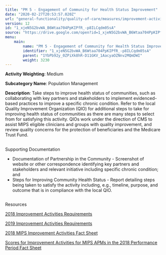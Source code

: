 ```yaml
---
title: "PM 5 - Engagement of Community for Health Status Improvement"
date: "2020-02-27T20:53:57.020Z"
url: "general-functionality/quality-of-care/measures/improvement-activities-measures/2018-improvement-activities/pm-5-engagement-of-community-for-health-status-improvement.html"
version: 12
id: "1_xjeN5G2bvWA_B6Wtaa704PpKIPfR_-p8ILCqdm05sA"
source: "https://drive.google.com/open?id=1_xjeN5G2bvWA_B6Wtaa704PpKIPfR_-p8ILCqdm05sA"
menu:
    main:
        name: "PM 5 - Engagement of Community for Health Status Improvement"
        identifier: "1_xjeN5G2bvWA_B6Wtaa704PpKIPfR_-p8ILCqdm05sA"
        parent: "1YbPb92y_0ZPiXk8hR-D11GKV_1AacyaOZNnv2MQmDWI"
        weight: 3230
---
```









**Activity Weighting**: Medium

**Subcategory Name**: Population Management

**Description**: Take steps to improve health status of communities, such as collaborating with key partners and stakeholders to implement evidenced-based practices to improve a specific chronic condition. Refer to the local Quality Improvement Organization (QIO) for additional steps to take for improving health status of communities as there are many steps to select from for satisfying this activity. QIOs work under the direction of CMS to assist MIPS eligible clinicians and groups with quality improvement, and review quality concerns for the protection of beneficiaries and the Medicare Trust Fund.







## 

Supporting Documentation

* Documentation of Partnership in the Community - Screenshot of website or other correspondence identifying key partners and stakeholders and relevant initiative including specific chronic condition; and
* Steps for Improving Community Health Status - Report detailing steps being taken to satisfy the activity including, e.g., timeline, purpose, and outcome that is in compliance with the local QIO.







## 

Resources

[2018 Improvement Activities Requirements](https://qpp.cms.gov/mips/improvement-activities?py=2018)

[2019 Improvement Activities Requirements](https://qpp.cms.gov/mips/improvement-activities?py=2019)

[2018 MIPS Improvement Activities Fact Sheet](https://qpp.cms.gov/resource/2018%20MIPS%20Improvement%20Activities%20Fact%20Sheet)

[Scores for Improvement Activities for MIPS APMs in the 2018 Performance Period Fact Sheet](https://qpp.cms.gov/resource/2018%20MIPS%20APMs%20improvement%20Activities%20scores%20fact%20sheet)

